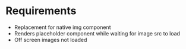 # Requirements

- Replacement for native img component
- Renders placeholder component while waiting for image src to load
- Off screen images not loaded